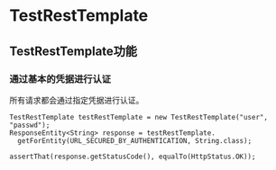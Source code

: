 # TestRestTemplate

## TestRestTemplate功能

### 通过基本的凭据进行认证

所有请求都会通过指定凭据进行认证。

	TestRestTemplate testRestTemplate = new TestRestTemplate("user", "passwd");
	ResponseEntity<String> response = testRestTemplate.
	  getForEntity(URL_SECURED_BY_AUTHENTICATION, String.class);
	  
	assertThat(response.getStatusCode(), equalTo(HttpStatus.OK));

### 